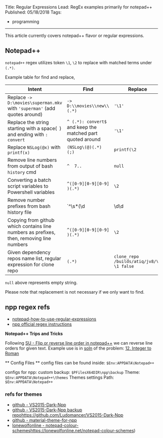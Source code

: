 Title: Regular Expressions
Lead: RegEx examples primarily for notepad++
Published: 05/18/2018
Tags:
  - programming
---
This article currently covers notepad++ flavor or regular expressions.

## Notepad++
`notepad++` regex utilizes token `\1`, `\2` to replace with matched terms under `(.*)`.

Example table for find and replace,

| Intent                               |          Find         |    Replace   |
|--------------------------------------|-----------------------|--------------|
| Replace `-> D:\movies\superman.mkv` with `'superman'` (add quotes around) | `-> D:\\movies\\new\\(.*)` | `'\1'` |
| Replace the string starting with a space(` `) and ending with `: convert` | `^ (.*): convert$` and keep the matched part quoted around | `'\1'` |
| Replace `NSLog(@x)` with `printf(x)` | `(NSLog\(@)(.*) (;)`  | `printf(\2`  |
| Remove line numbers from output of bash `history` cmd | `^  7..` | `null`   |
| Converting a batch script variables to Powershell variables | `^([0-9][0-9][0-9] )(.*)`  | `\2`  |
| Remove number prefixes from bash history file | `^\s*(\d|\d\d|\d\d\d)\s\s(\S)` | `\2` |
| Copying from github which contains line numbers as prefixes, then, removing line numbers | `^([0-9][0-9][0-9] )(.*)` | `\2` |
| Given dependency repos name list, regular expression for clone repo | `(.*)` | `clone_repo /builds/atiq/jv8/\1 \1 false` |

`null` above represents empty string.

Please note that replacement is not necessary if we only want to find.


## npp regex refs
- [notepad-how-to-use-regular-expressions](http://markantoniou.blogspot.com/2008/06/notepad-how-to-use-regular-expressions.html)
- [npp official regex instructions](http://docs.notepad-plus-plus.org/index.php/Regular_Expressions)

**Notepad++ Trips and Tricks**

Following [SU - Flip or reverse line order in notepad++](https://superuser.com/questions/331098/flip-or-reverse-line-order-in-notepad) we can reverse line orders for given text. Example use is in [soln](https://github.com/atiq-cs/Problem-Solving/blob/master/general-solving/leetcode/0012_integer-to-roman.cs) of the problem: [12. Integer to Roman](https://leetcode.com/problems/integer-to-roman)

** Config Files **
config files can be found inside: `$Env:APPDATA\Notepad++`

configs for npp: custom backup: `$PFilesX64DIR\npp\backup`
Theme: `$Env:APPDATA\Notepad++\themes`
Themes settings Path: `$Env:APPDATA\Notepad++`

### refs for themes
- [github - VS2015-Dark-Npp](https://github.com/cydh/VS2015-Dark-Npp)
- [github - VS2015-Dark-Npp backup repo]()https://github.com/Ludomancer/VS2015-Dark-Npp
- [github - material-theme-for-npp](https://github.com/naderi/material-theme-for-npp)
- [lonewolfonline - notepad-colour-schemes]()https://lonewolfonline.net/notepad-colour-schemes)
